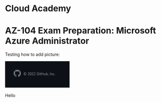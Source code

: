 # Cloud Academy 
# AZ-104 Exam Preparation: Microsoft Azure Administrator

Testing how to add picture:

![](/images/randomimage.png)


Hello 


